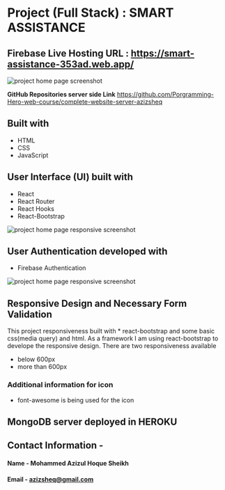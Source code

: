 # Project (Full Stack) : **SMART ASSISTANCE**

## **Firebase Live Hosting URL** : https://smart-assistance-353ad.web.app/

![project home page screenshot](https://github.com/Porgramming-Hero-web-course/complete-website-client-azizsheq/blob/master/screenshots/homePage.png)

**GitHub Repositories server side Link** https://github.com/Porgramming-Hero-web-course/complete-website-server-azizsheq


## Built with
* HTML
* CSS
* JavaScript


## User Interface (UI) built with
* React
 * React Router
 * React Hooks
* React-Bootstrap


![project home page responsive screenshot](https://github.com/Porgramming-Hero-web-course/complete-website-client-azizsheq/blob/master/screenshots/homePageResponsive.png)


## User Authentication developed with
* Firebase Authentication

![project home page responsive screenshot](https://github.com/Porgramming-Hero-web-course/complete-website-client-azizsheq/blob/master/screenshots/dashboardProcessOrder.png)


## Responsive Design and Necessary Form Validation
This project responsiveness built with * react-bootstrap and some basic css(media query) and html. As a framework I am using react-bootstrap to develope the responsive design.
There are two responsiveness available 
* below 600px
* more than 600px


### Additional information for icon
* font-awesome is being used for the icon


## MongoDB server deployed in HEROKU


## Contact Information -
#### **Name** - Mohammed Azizul Hoque Sheikh
#### **Email** - azizsheq@gmail.com